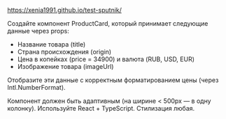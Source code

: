 https://xenia1991.github.io/test-sputnik/

Создайте компонент ProductCard, который принимает следующие данные через props:

- Название товара (title)
- Страна происхождения (origin)
- Цена в копейках (price = 34900) и валюта (RUB, USD, EUR)
- Изображение товара (imageUrl)

Отобразите эти данные с корректным форматированием цены (через Intl.NumberFormat).

Компонент должен быть адаптивным (на ширине < 500px — в одну колонку).
Используйте React + TypeScript. Стилизация любая.